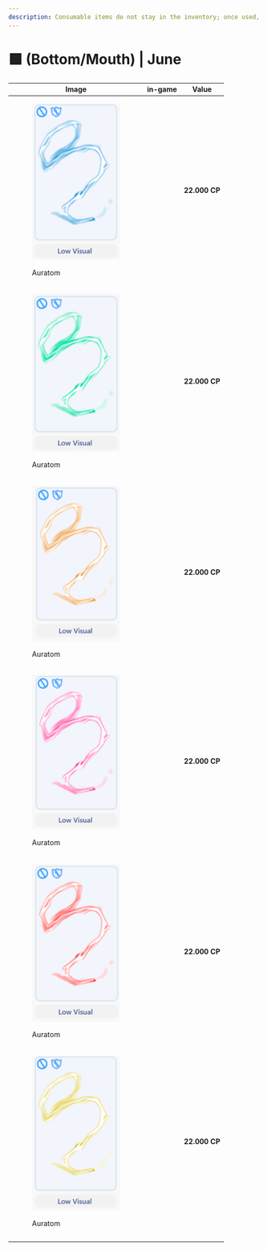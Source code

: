 ```yaml
---
description: Consumable items do not stay in the inventory; once used, they are discarded.
---
```


# 🟩 (Bottom/Mouth) | June

<table><thead><tr><th width="255.6666259765625">Image</th><th>in-game</th><th>Value</th></tr></thead><tbody><tr><td><div><figure><img src="../../../../.gitbook/assets/image (724).png" alt=""><figcaption><p>Auratom</p></figcaption></figure></div></td><td></td><td><strong>22.000 CP</strong></td></tr><tr><td><div><figure><img src="../../../../.gitbook/assets/image (725).png" alt=""><figcaption><p>Auratom</p></figcaption></figure></div></td><td></td><td><strong>22.000 CP</strong></td></tr><tr><td><div><figure><img src="../../../../.gitbook/assets/image (726).png" alt=""><figcaption><p>Auratom</p></figcaption></figure></div></td><td></td><td><strong>22.000 CP</strong></td></tr><tr><td><div><figure><img src="../../../../.gitbook/assets/image (727).png" alt=""><figcaption><p>Auratom</p></figcaption></figure></div></td><td></td><td><strong>22.000 CP</strong></td></tr><tr><td><div><figure><img src="../../../../.gitbook/assets/image (728).png" alt=""><figcaption><p>Auratom</p></figcaption></figure></div></td><td></td><td><strong>22.000 CP</strong></td></tr><tr><td><div><figure><img src="../../../../.gitbook/assets/image (729).png" alt=""><figcaption><p>Auratom</p></figcaption></figure></div></td><td></td><td><strong>22.000 CP</strong></td></tr><tr><td></td><td></td><td></td></tr><tr><td></td><td></td><td></td></tr></tbody></table>

